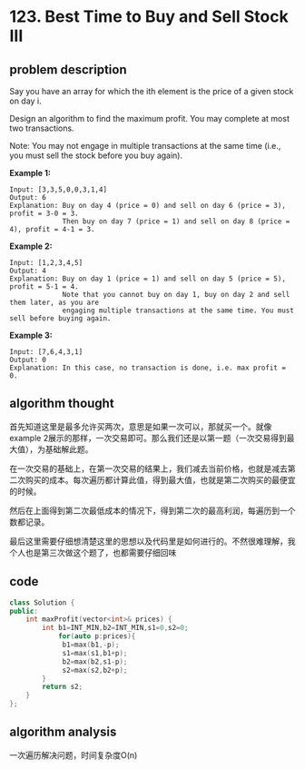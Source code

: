 # 123. Best Time to Buy and Sell Stock III

## problem description

Say you have an array for which the ith element is the price of a given stock on day i.

Design an algorithm to find the maximum profit. You may complete at most two transactions.

Note: You may not engage in multiple transactions at the same time \(i.e., you must sell the stock before you buy again\).

**Example 1:**

```text
Input: [3,3,5,0,0,3,1,4]
Output: 6
Explanation: Buy on day 4 (price = 0) and sell on day 6 (price = 3), profit = 3-0 = 3.
             Then buy on day 7 (price = 1) and sell on day 8 (price = 4), profit = 4-1 = 3.
```

**Example 2:**

```text
Input: [1,2,3,4,5]
Output: 4
Explanation: Buy on day 1 (price = 1) and sell on day 5 (price = 5), profit = 5-1 = 4.
             Note that you cannot buy on day 1, buy on day 2 and sell them later, as you are
             engaging multiple transactions at the same time. You must sell before buying again.
```

**Example 3:**

```text
Input: [7,6,4,3,1]
Output: 0
Explanation: In this case, no transaction is done, i.e. max profit = 0.
```

## algorithm thought

首先知道这里是最多允许买两次，意思是如果一次可以，那就买一个。就像example 2展示的那样，一次交易即可。那么我们还是以第一题（一次交易得到最大值），为基础解此题。

在一次交易的基础上，在第一次交易的结果上，我们减去当前价格，也就是减去第二次购买的成本。每次遍历都计算此值，得到最大值，也就是第二次购买的最便宜的时候。

然后在上面得到第二次最低成本的情况下，得到第二次的最高利润，每遍历到一个数都记录。

最后这里需要仔细想清楚这里的思想以及代码里是如何进行的。不然很难理解，我个人也是第三次做这个题了，也都需要仔细回味

## code

```cpp
class Solution {
public:
    int maxProfit(vector<int>& prices) {
        int b1=INT_MIN,b2=INT_MIN,s1=0,s2=0;
            for(auto p:prices){
             b1=max(b1,-p);
             s1=max(s1,b1+p);
             b2=max(b2,s1-p);
             s2=max(s2,b2+p);
        }
        return s2;
    }
};
```

## algorithm analysis

一次遍历解决问题，时间复杂度O\(n\)

